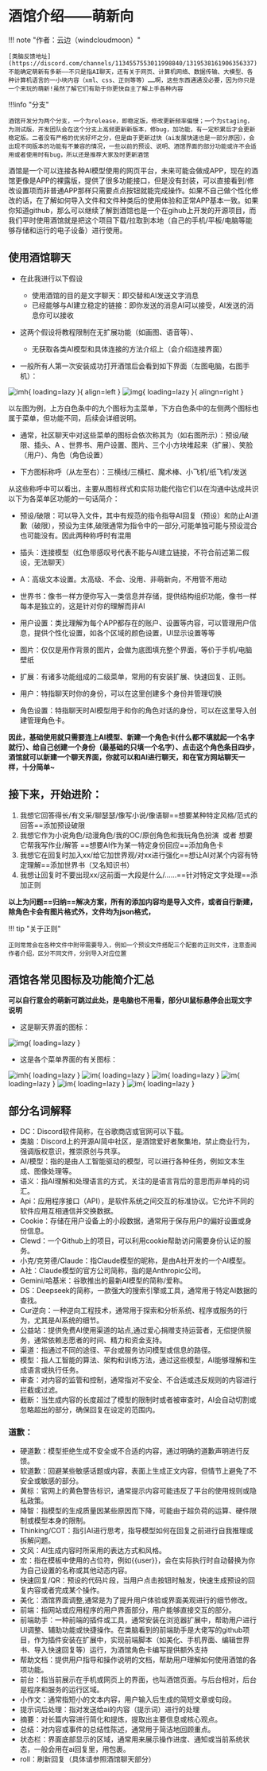 # 酒馆介绍——萌新向

!!! note "作者：云边（windcloudmoon）"

	[类脑反馈地址](https://discord.com/channels/1134557553011998840/1319538161906356337)
	不能确定萌新有多新——不只是指AI聊天，还有关于网页、计算机网络、数据传输、大模型、各种计算机语言的一小块内容（xml、css、正则等等）……啊，这些东西通通没必要，因为你只是一个来玩的萌新!虽然了解它们有助于你更快自主了解上手各种内容
	
!!!info "分支"
	
	酒馆开发分为两个分支，一个为release，即稳定版，修改更新频率偏慢；一个为staging，为测试版，开发团队会在这个分支上高频更新新版本，修bug，加功能，有一定积累后才会更新稳定版。二者没有严格的优劣好坏之分，但是由于更新过快（ai发展快速也是一部分原因），会出现不同版本的功能有不兼容的情况，一些以前的预设、说明、酒馆界面的部分功能或许不会适用或者使用时有bug，所以还是推荐大家及时更新酒馆

酒馆是一个可以连接各种AI模型使用的网页平台，未来可能会做成APP，现在的酒馆更像是APP的裸露版，提供了很多功能接口，但是没有封装，可以直接看到/修改设置项而非普通APP那样只需要点点按钮就能完成操作。如果不自己做个性化修改的话，在了解如何导入文件和文件种类后的使用体验和正常APP基本一致。如果你知道github，那么可以继续了解到酒馆也是一个在gihub上开发的开源项目，而我们平时使用酒馆就是把这个项目下载/拉取到本地（自己的手机/平板/电脑等能够存储和运行的电子设备）进行使用。

## 使用酒馆聊天

- 在此我进行以下假设
	* 使用酒馆的目的是文字聊天：即交替和AI发送文字消息
	* 已经能够与AI建立稳定的链接：即你发送的消息AI可以接受，AI发送的消息你可以接收
- 这两个假设将教程限制在无扩展功能（如画图、语音等）、
	* 无获取各类AI模型和具体连接的方法介绍上（会介绍连接界面）

- 一般所有人第一次安装成功打开酒馆后会看到如下界面（左图电脑，右图手机）：

![imh](tavern/main.jpg){ loading=lazy }{ align=left }
![img](tavern/phone.jpg){ loading=lazy }{ alingn=right }

以左图为例，上方白色条中的九个图标为主菜单，下方白色条中的左侧两个图标也属于菜单，但功能不同，后续会详细说明。

- 通常，社区聊天中对这些菜单的图标会依次称其为（如右图所示）：预设/破限、插头、A 、世界书、用户设置、图片、三个小方块堆起来（扩展）、笑脸（用户）、角色（角色设置）

- 下方图标称呼（从左至右）：三横线/三横杠、魔术棒、小飞机/纸飞机/发送

从这些称呼中可以看出，主要从图标样式和实际功能代指它们以在沟通中达成共识
以下为各菜单区功能的一句话简介：

- 预设/破限：可以导入文件，其中有规范的指令指导AI回复（预设）和防止AI道歉（破限），预设为主体,破限通常为指令中的一部分,可能单独可能与预设混合也可能没有。因此两种称呼时有混用

- 插头：连接模型（红色带感叹号代表不能与AI建立链接，不符合前述第二假设，无法聊天）

- A：高级文本设置。太高级、不会、没用、非萌新向，不用管不用动

- 世界书：像书一样方便你写入一类信息并存储，提供结构组织功能，像书一样每本是独立的，这是针对你的理解而非AI

- 用户设置：类比理解为每个APP都存在的账户、设置等内容，可以管理用户信息，提供个性化设置，如各个区域的颜色设置，UI显示设置等等

- 图片：仅仅是用作背景的图片，会做为底图填充整个界面，等价于手机/电脑壁纸

- 扩展：有诸多功能组成的二级菜单，常用的有安装扩展、快速回复、正则。

- 用户：特指聊天时你的身份，可以在这里创建多个身份并管理切换

- 角色设置：特指聊天时AI模型用于和你的角色对话的身份，可以在这里导入创建管理角色卡。

**因此，基础使用就只需要连上AI模型、新建一个角色卡(什么都不填就起一个名字就行）、给自己创建一个身份（最基础的只填一个名字）、点击这个角色条目四步，酒馆就可以新建一个聊天界面，你就可以和AI进行聊天，和在官方网站聊天一样，十分简单~**

## 接下来，开始进阶：
1. 我想它回答得长/有文采/聊瑟瑟/像写小说/像语聊==想要某种特定风格/范式的回答==添加预设破限
2. 我想它作为小说角色/动漫角色/我的OC/原创角色和我玩角色扮演  或者 想要它帮我写作业/解答 ==想要AI作为某一特定身份回应==添加角色卡
3. 我想它在回复时加入xx/给它加世界观/对xx进行强化==想让AI对某个内容有特定理解==添加世界书（又名知识书）
4. 我想让回复时不要出现xx/这前面一大段是什么/……==针对特定文字处理==添加正则

**以上为问题==归纳==解决方案，所有的添加内容均是导入文件，或者自行新建，除角色卡会有图片格式外，文件均为json格式，**

!!! tip "关于正则"

	正则常常会在各种文件中附带需要导入，例如一个预设文件搭配三个配套的正则文件，注意查阅作者介绍，区分不同文件，分别导入对应位置

## 酒馆各常见图标及功能简介汇总

**可以自行意会的萌新可跳过此处，是电脑也不用看，部分UI鼠标悬停会出现文字说明**

- 这是聊天界面的图标：

![img](tavern/chat.jpg){ loading=lazy }

- 这是各个菜单界面的有关图标：

![imh](tavern/menu.jpg){ loading=lazy }
![im](tavern/connect.jpg){ loading=lazy }
![im](tavern/form.jpg){ loading=lazy }
![im](tavern/work.jpg){ loading=lazy }
![im](tavern/per.jpg){ loading=lazy }
![im](tavern/char.jpg){ loading=lazy }

## 部分名词解释

- DC：Discord软件简称，在谷歌商店或官网可以下载。
- 类脑：Discord上的开源AI简中社区，是酒馆爱好者聚集地，禁止商业行为，强调版权意识，推崇原创与共享。
- AI/模型：指的是由人工智能驱动的模型，可以进行各种任务，例如文本生成、图像处理等。
- 语义：指AI理解和处理语言的方式，关注的是语言背后的意思而非单纯的词汇。
- Api：应用程序接口（API），是软件系统之间交互的标准协议。它允许不同的软件应用互相通信并交换数据。
- Cookie：存储在用户设备上的小段数据，通常用于保存用户的偏好设置或身份信息。
- Clewd：一个Github上的项目，可以利用cookie帮助访问需要身份认证的服务。
- 小克/克劳德/Claude：指Claude模型的昵称，是由A社开发的一个AI模型。
- A社：Claude模型的官方公司简称，指的是Anthropic公司。
- Gemini/哈基米：谷歌推出的最新AI模型的简称/爱称。
- DS：Deepseek的简称，一款强大的搜索引擎或工具，通常用于特定AI数据的查找。
- Cur逆向：一种逆向工程技术，通常用于探索和分析系统、程序或服务的行为，尤其是AI系统的细节。
- 公益站：提供免费AI使用渠道的站点,通过爱心捐赠支持运营者，无偿提供服务，通常依赖志愿者的时间、精力和资金支持。
- 渠道：指通过不同的途径、平台或服务访问模型或信息的路径。
- 模型：指人工智能的算法、架构和训练方法，通过这些模型，AI能够理解和生成语言或执行任务。
- 审查：对内容的监管和控制，通常指对不安全、不合适或违反规则的内容进行拦截或过滤。
- 截断：当生成内容的长度超过了模型的限制时或者被审查时，AI会自动切割或忽略超出的部分，确保回复在设定的范围内。
### 道歉：
- 硬道歉：模型拒绝生成不安全或不合适的内容，通过明确的道歉声明进行反馈。
- 软道歉：回避某些敏感话题或内容，表面上生成正文内容，但情节上避免了不安全或敏感的部分。
- 黄标：官网上的黄色警告标识，通常提示内容可能违反了平台的使用规则或隐私政策。
- 降智：指模型的生成质量因某些原因而下降，可能由于超负荷的运算、硬件限制或模型本身的限制。
- Thinking/COT：指引AI进行思考，指导模型如何在回复之前进行自我推理或拆解问题。
- 文风：AI生成内容时所采用的表达方式和风格。
- 宏：指在模板中使用的占位符，例如{{user}}，会在实际执行时自动替换为你为自己设置的名称或其他动态内容。
- 快速回复/QR：预设的代码片段，当用户点击按钮时触发，快速生成预设的回复内容或者完成某个操作。
- 美化：酒馆界面调整,通常是为了提升用户体验或界面美观进行的细节修改。
- 前端：指网站或应用程序的用户界面部分，用户能够直接交互的部分。
- 前端助手：一种前端的插件或工具，通常安装在浏览器扩展中，帮助用户进行UI调整、辅助功能或快捷操作。在类脑看到的前端助手是大佬写的github项目，作为插件安装在扩展中，实现前端脚本（如美化、手机界面、编辑世界书、导入快速回复等）运行，为酒馆角色卡编写提供额外支持
- 帮助文档：提供用户指导和操作说明的文档，帮助用户理解如何使用酒馆的各项功能。
- 前台：指当前展示在手机或网页上的界面，也叫酒馆页面。与后台相对，后台是程序和服务的运行区域。
- 小作文：通常指短小的文本内容，用户输入后生成的简短文章或句段。
- 提示词后处理：指对发送给ai的内容（提示词）进行的处理
- 摘要：对长篇内容进行简化和提炼，提取出主要信息或核心观点。
- 总结：对内容或事件的总结性陈述，通常用于简洁地回顾重点。
- 状态栏：界面底部显示的区域，通常用来展示操作进度、通知或当前系统状态，一般会用在ai回复里，用<statusblock>包裹。
- roll：刷新回复（具体请参照酒馆聊天部分）








